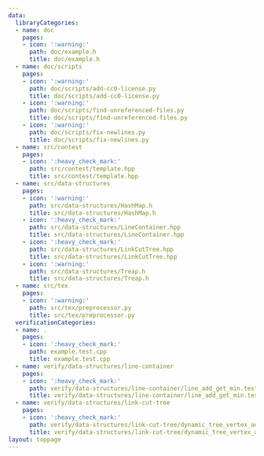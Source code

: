 ```yaml
---
data:
  libraryCategories:
  - name: doc
    pages:
    - icon: ':warning:'
      path: doc/example.h
      title: doc/example.h
  - name: doc/scripts
    pages:
    - icon: ':warning:'
      path: doc/scripts/add-cc0-license.py
      title: doc/scripts/add-cc0-license.py
    - icon: ':warning:'
      path: doc/scripts/find-unreferenced-files.py
      title: doc/scripts/find-unreferenced-files.py
    - icon: ':warning:'
      path: doc/scripts/fix-newlines.py
      title: doc/scripts/fix-newlines.py
  - name: src/contest
    pages:
    - icon: ':heavy_check_mark:'
      path: src/contest/template.hpp
      title: src/contest/template.hpp
  - name: src/data-structures
    pages:
    - icon: ':warning:'
      path: src/data-structures/HashMap.h
      title: src/data-structures/HashMap.h
    - icon: ':heavy_check_mark:'
      path: src/data-structures/LineContainer.hpp
      title: src/data-structures/LineContainer.hpp
    - icon: ':heavy_check_mark:'
      path: src/data-structures/LinkCutTree.hpp
      title: src/data-structures/LinkCutTree.hpp
    - icon: ':warning:'
      path: src/data-structures/Treap.h
      title: src/data-structures/Treap.h
  - name: src/tex
    pages:
    - icon: ':warning:'
      path: src/tex/preprocessor.py
      title: src/tex/preprocessor.py
  verificationCategories:
  - name: .
    pages:
    - icon: ':heavy_check_mark:'
      path: example.test.cpp
      title: example.test.cpp
  - name: verify/data-structures/line-container
    pages:
    - icon: ':heavy_check_mark:'
      path: verify/data-structures/line-container/line_add_get_min.test.cpp
      title: verify/data-structures/line-container/line_add_get_min.test.cpp
  - name: verify/data-structures/link-cut-tree
    pages:
    - icon: ':heavy_check_mark:'
      path: verify/data-structures/link-cut-tree/dynamic_tree_vertex_add_path_sum.test.cpp
      title: verify/data-structures/link-cut-tree/dynamic_tree_vertex_add_path_sum.test.cpp
layout: toppage
---
```

